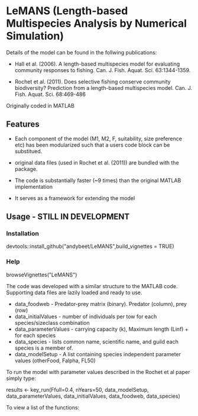 # LeMANS (Length-based Multispecies Analysis by Numerical Simulation)

Details of the model can be found in the follwing publications:

* Hall et al. (2006). A length-based multispecies model for evaluating community responses to fishing. Can. J. Fish. Aquat. Sci. 63:1344-1359.

* Rochet et al. (2011). Does selective fishing conserve community biodiversity? Prediction from a length-based multispecies model. Can. J. Fish. Aquat. Sci. 68:469-486

Originally coded in MATLAB

## Features

* Each component of the model (M1, M2, F, suitability, size preference etc) has been modularized such that a users code block can be substitued.

* original data files (used in Rochet et al. (2011)) are bundled with the package.

* The code is substantially faster (~9 times) than the original MATLAB implementation

* It serves as a framework for extending the model

## Usage - STILL IN DEVELOPMENT

### Installation

devtools::install_github("andybeet/LeMANS",build_vignettes = TRUE)

### Help

browseVignettes("LeMANS")

The code was developed with a similar structure to the MATLAB code. Supporting data files are lazily loaded and ready to use.

* data_foodweb  - Predator-prey matrix (binary). Predator (column), prey (row)
* data_initialValues  - number of individuals per tow for each species/sizeclass combination
* data_parameterValues - carrying capacity (k), Maximum length (Linf) + for each species
* data_species - lists common name, scientific name, and guild each species is a member of.
* data_modelSetup - A list containing species independent parameter values (otherFood, Falpha, FL50)

To run the model with parameter values described in the Rochet et al paper simply type:

results <- key_run(Ffull=0.4, nYears=50, data_modelSetup, data_parameterValues, data_initialValues, data_foodweb, data_species)

To view a list of the functions:


